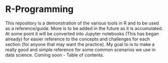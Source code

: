# R-Programming
This repository is a demonstration of the various tools in R and to be used as a reference/guide. More is to be added in the future as it is accumulated. At some point it will be converted into Jupyter notebooks (This has began already) for easier reference to the concepts and challenges for each section (for anyone that may want the practice). My goal to is to make a really good and simple reference for some common scenarios we use in data science. Coming soon - Table of contents.
